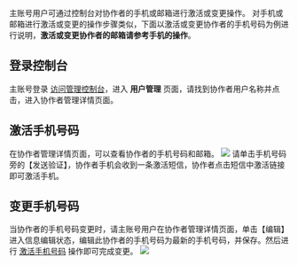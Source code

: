主账号用户可通过控制台对协作者的手机或邮箱进行激活或变更操作。
对手机或邮箱进行激活或变更的操作步骤类似，下面以激活或变更协作者的手机号码为例进行说明，**激活或变更协作者的邮箱请参考手机的操作**。

## 登录控制台
主账号登录 [访问管理控制台](http://console.tcecqpoc.fsphere.cn/cam)，进入 **用户管理** 页面，请找到协作者用户名称并点击，进入协作者管理详情页面。

## 激活手机号码
在协作者管理详情页面，可以查看协作者的手机号码和邮箱。
![](http://imgcache.tcecqpoc.fsphere.cn/image/mc.qcloudimg.com/static/img/ac226b0f435c4c618d660a760c62639e/image.png)
请单击手机号码旁的【发送验证】，协作者手机会收到一条激活短信，协作者点击短信中激活链接即可激活手机。

## 变更手机号码
当协作者的手机号码变更时，请主账号用户在协作者管理详情页面，单击【编辑】进入信息编辑状态，编辑此协作者的手机号码为最新的手机号码，并保存。然后进行 [激活手机号码](#.E6.BF.80.E6.B4.BB.E6.89.8B.E6.9C.BA.E5.8F.B7.E7.A0.81) 操作即可完成变更。
![](http://imgcache.tcecqpoc.fsphere.cn/image/mc.qcloudimg.com/static/img/645858590a5659b984217cba09292a82/image.png)
